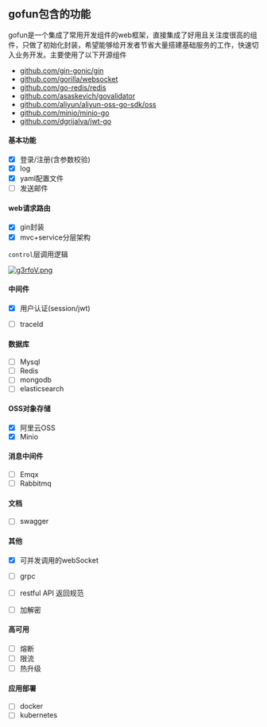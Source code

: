 ## gofun包含的功能
gofun是一个集成了常用开发组件的web框架，直接集成了好用且关注度很高的组件，只做了初始化封装，希望能够给开发者节省大量搭建基础服务的工作，快速切入业务开发。主要使用了以下开源组件

* [github.com/gin-gonic/gin](https://github.com/gin-gonic/gin)
* [github.com/gorilla/websocket](https://github.com/gorilla/websocket)
* [github.com/go-redis/redis](https://github.com/go-redis/redis)
* [github.com/asaskevich/govalidator](https://github.com/asaskevich/govalidator)
* [github.com/aliyun/aliyun-oss-go-sdk/oss](https://github.com/aliyun/aliyun-oss-go-sdk/oss)
* [github.com/minio/minio-go](https://github.com/minio/minio-go)
* [github.com/dgrijalva/jwt-go](https://github.com/dgrijalva/jwt-go)

#### 基本功能
- [X] 登录/注册(含参数校验)
- [X] log
- [X] yaml配置文件
- [ ] 发送邮件

#### web请求路由
- [X] gin封装
- [X] mvc+service分层架构

`control`层调用逻辑

[![g3rfoV.png](https://z3.ax1x.com/2021/05/07/g3rfoV.png)](https://imgtu.com/i/g3rfoV)


#### 中间件
- [X] 用户认证(session/jwt)
- [ ] traceId



#### 数据库
- [ ] Mysql
- [ ] Redis
- [ ] mongodb
- [ ] elasticsearch

#### OSS对象存储
- [X] 阿里云OSS
- [X] Minio

#### 消息中间件
- [ ] Emqx
- [ ] Rabbitmq

#### 文档
- [ ] swagger

#### 其他
- [X] 可并发调用的webSocket
- [ ] grpc
- [ ] restful API 返回规范
- [ ] 加解密


#### 高可用
- [ ] 熔断
- [ ] 限流
- [ ] 热升级

#### 应用部署
- [ ] docker
- [ ] kubernetes